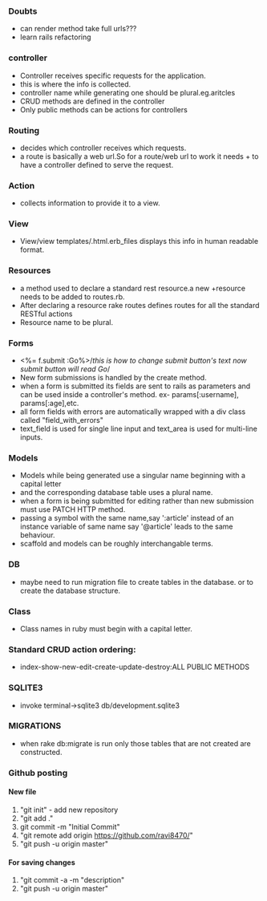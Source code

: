 ### Doubts
+ can render method take full urls???  
+ learn rails refactoring

### controller
+ Controller receives specific requests for the application.  
+ this is where the info is collected.  
+ controller name while generating one should be plural.eg.aritcles  
+ CRUD methods are defined in the controller  
+ Only public methods can be actions for controllers  

### Routing
+ decides which controller receives which requests.
+ a route is basically a web url.So for a route/web url to work it needs + to have a controller defined to serve the request.  

### Action
+ collects information to provide it to a view.    

### View
+ View/view templates/.html.erb_files displays this info in human readable format.    

### Resources
+ a method used to declare a standard rest resource.a new +resource needs to be added to routes.rb.
+ After declaring a resource rake routes defines routes for all the standard RESTful actions
+ Resource name to be plural.   

### Forms
+ <%= f.submit :Go%>/*this is how to change submit button's text now submit button will read Go*/
+ New form submissions is handled by the create method.
+ when a form is submitted its fields are sent to rails as parameters and can be used inside a controller's method.
ex- params[:username], params[:age],etc.
+ all form fields with errors are automatically wrapped with a div class called "field_with_errors"
+ text_field is used for single line input and text_area is used for multi-line inputs.     

### Models
+ Models while being generated use a singular name beginning with a capital letter
+ and the corresponding database table uses a plural name.
+ when a form is being submitted for editing rather than new submission must use PATCH HTTP method.
+ passing a symbol with the same name,say ':article' instead of an instance variable of same name say '@article' leads to the same behaviour.
+ scaffold and models can be roughly interchangable terms.   

### DB
+ maybe need to run migration file to create tables in the database. or to create the database structure.    

### Class
+ Class names in ruby must begin with a capital letter.    

### Standard CRUD action ordering:
+ index-show-new-edit-create-update-destroy:ALL PUBLIC METHODS

### SQLITE3
+ invoke terminal->sqlite3 db/development.sqlite3

### MIGRATIONS
+ when rake db:migrate is run only those tables that are not created are constructed.

### Github posting

#### New file
1. "git init" - add new repository  
2. "git add ."  
3. git commit -m "Initial Commit"
4. "git remote add origin https://github.com/ravi8470/<filename>"
5. "git push -u origin master"
#### For saving changes
1. "git commit -a -m "description"
2. "git push -u origin master"
